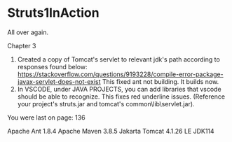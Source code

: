 # Struts1InAction
All over again.

Chapter 3
1. Created a copy of Tomcat's servlet to relevant jdk's path according to responses found below:
https://stackoverflow.com/questions/9193228/compile-error-package-javax-servlet-does-not-exist
This fixed ant not building. It builds now.
2. In VSCODE, under JAVA PROJECTS, you can add libraries that vscode should be able to recognize. 
This fixes red underline issues. (Reference your project's struts.jar and tomcat's common\lib\servlet.jar).

You were last on page: 136

Apache Ant 1.8.4
Apache Maven 3.8.5
Jakarta Tomcat 4.1.26 LE JDK114
